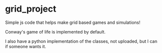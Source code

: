 # grid_project
Simple js code that helps make grid based games and simulations!

Conway's game of life is implemented by default.

I also have a python implementation of the classes, not uploaded, but I can if someone wants it.
